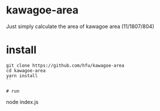 # kawagoe-area
Just simply calculate the area of kawagoe area (11/1807/804)

# install
```
git clone https://github.com/hfu/kawagoe-area
cd kawagoe-area
yarn install
``

# run
```
node index.js
```

